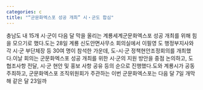```yaml
---
categories: c
title: "“군문화엑스포 성공 개최” 시‧군도 합심"
---
```

충남도 내 15개 시‧군이 다음 달 막을 올리는 계룡세계군문화엑스포 성공 개최를 위해 힘을 모으기로 했다.도는 28일 계룡 신도안면사무소 회의실에서 이필영 도 행정부지사와 각 시‧군 부단체장 등 30여 명이 참석한 가운데, 도-시‧군 정책현안조정회의를 개최했다.이날 회의는 군문화엑스포 성공 개최를 위한 시‧군의 지원 방안을 중점 논의하고, 도 협조사항 전달, 시‧군 현안 및 홍보 사항 공유 등의 순으로 진행했다.도와 계룡시가 공동 주최하고, 군문화엑스포 조직위원회가 주관하는 이번 군문화엑스포는 다음 달 7일 개막해 같은 달 23일까